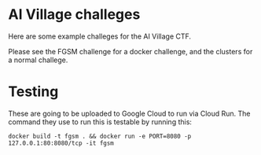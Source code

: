 # AI Village challeges

Here are some example challeges for the AI Village CTF.

Please see the FGSM challenge for a docker challenge, and the clusters for a normal challege.	

# Testing

These are going to be uploaded to Google Cloud to run via Cloud Run. The command they use to run this is testable by running this:
```
docker build -t fgsm . && docker run -e PORT=8080 -p 127.0.0.1:80:8080/tcp -it fgsm
```